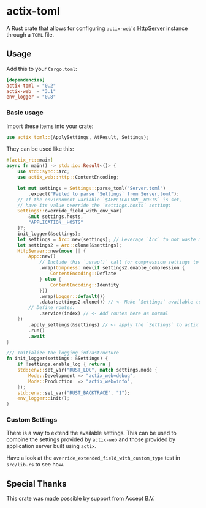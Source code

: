 # actix-toml

A Rust crate that allows for configuring `actix-web`'s [HttpServer](https://docs.rs/actix-web/3.2.0/actix_web/struct.HttpServer.html) instance through a `TOML` file.

## Usage

Add this to your `Cargo.toml`:

``` toml
[dependencies]
actix-toml = "0.2"
actix-web  = "3.1"
env_logger = "0.8"
```

### Basic usage

Import these items into your crate:

``` rust
use actix_toml::{ApplySettings, AtResult, Settings};
```

They can be used like this:
``` rust
#[actix_rt::main]
async fn main() -> std::io::Result<()> {
    use std::sync::Arc;
    use actix_web::http::ContentEncoding;

    let mut settings = Settings::parse_toml("Server.toml")
        .expect("Failed to parse `Settings` from Server.toml");
    // If the environment variable `$APPLICATION__HOSTS` is set,
    // have its value override the `settings.hosts` setting:
    Settings::override_field_with_env_var(
        &mut settings.hosts,
        "APPLICATION__HOSTS"
    )?;
    init_logger(&settings);
    let settings = Arc::new(settings); // Leverage `Arc` to not waste memory
    let settings2 = Arc::clone(&settings);
    HttpServer::new(move || {
        App::new()
            // Include this `.wrap()` call for compression settings to take effect:
            .wrap(Compress::new(if settings2.enable_compression {
                ContentEncoding::Deflate
            } else {
                ContentEncoding::Identity
            }))
            .wrap(Logger::default())
            .data(settings2.clone()) // <- Make `Settings` available to handlers
        // Define routes:
            .service(index) // <- Add routes here as normal
    })
        .apply_settings(&settings) // <- apply the `Settings` to actix's `HttpServer`
        .run()
        .await
}

/// Initialize the logging infrastructure
fn init_logger(settings: &Settings) {
    if !settings.enable_log { return }
    std::env::set_var("RUST_LOG", match settings.mode {
        Mode::Development => "actix_web=debug",
        Mode::Production  => "actix_web=info",
    });
    std::env::set_var("RUST_BACKTRACE", "1");
    env_logger::init();
}
```


### Custom Settings

There is a way to extend the available settings.  This can be used to combine
the settings provided by `actix-web` and those provided by application server
built using `actix`.

Have a look at the `override_extended_field_with_custom_type` test
in `src/lib.rs` to see how.


## Special Thanks

This crate was made possible by support from Accept B.V.
